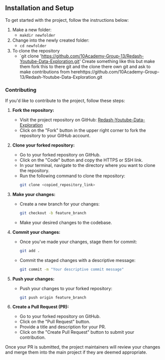 ## Installation and Setup
To get started with the project, follow the instructions below:

1. Make a new folder:
     - `makdir newfolder`
2. Change into the newly created folder:
   -  `cd newfolder`
3. To clone the repository
   -  `git clone 'https://github.com/10Academy-Group-13/Redash-Youtube-Data-Exploration.git'
Create something like this but make them fork this to there git and the clone there own git and ask to make contributions from herehttps://github.com/10Academy-Group-13/Redash-Youtube-Data-Exploration.git

### Contributing

If you'd like to contribute to the project, follow these steps:

1. **Fork the repository:**
   - Visit the project repository on GitHub: [Redash-Youtube-Data-Exploration](https://github.com/10Academy-Group-13/Redash-Youtube-Data-Exploration.git)
   - Click on the "Fork" button in the upper right corner to fork the repository to your GitHub account.

2. **Clone your forked repository:**
   - Go to your forked repository on GitHub.
   - Click on the "Code" button and copy the HTTPS or SSH link.
   - In your terminal, navigate to the directory where you want to clone the repository.
   - Run the following command to clone the repository:
     ```bash
     git clone <copied_repository_link>
     ```

3. **Make your changes:**
   - Create a new branch for your changes:
     ```bash
     git checkout -b feature_branch
     ```
   - Make your desired changes to the codebase.

4. **Commit your changes:**
   - Once you've made your changes, stage them for commit:
     ```bash
     git add .
     ```
   - Commit the staged changes with a descriptive message:
     ```bash
     git commit -m "Your descriptive commit message"
     ```

5. **Push your changes:**
   - Push your changes to your forked repository:
     ```bash
     git push origin feature_branch
     ```

6. **Create a Pull Request (PR):**
   - Go to your forked repository on GitHub.
   - Click on the "Pull Request" button.
   - Provide a title and description for your PR.
   - Click on the "Create Pull Request" button to submit your contribution.

Once your PR is submitted, the project maintainers will review your changes and merge them into the main project if they are deemed appropriate.
